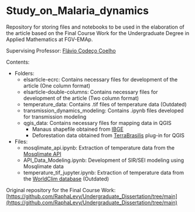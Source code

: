 # Study_on_Malaria_dynamics

Repository for storing files and notebooks to be used in the elaboration of the article based on the Final Course Work for the Undergraduate Degree in Applied Mathematics at FGV-EMAp.

Supervising Professor: [Flávio Codeço Coelho](https://emap.fgv.br/professores/flavio-codeco-coelho-0)

Contents:

+ Folders:
  - elsarticle-ecrc: Contains necessary files for development of the article (One column format)
  - elsarticle-double-columns: Contains necessary files for development of the article (Two column format)
  - temperature_data: Contains .tif files of temperature data (Outdated)
  - transmission_dynamics_modeling: Contains .ipynb files developed for transmission modeling
  - qgis_data: Contains necessary files for mapping data in QGIS
    - Manaus shapefile obtained from [IBGE](https://www.ibge.gov.br/geociencias/organizacao-do-territorio/malhas-territoriais/15774-malhas.html)
    - Deforestation data obtained from [TerraBrasilis](https://terrabrasilis.dpi.inpe.br/app/map/deforestation?hl=pt-br) plug-in for QGIS
+ Files:
  - mosqlimate_api.ipynb: Extraction of temperature data from the [Mosqlimate API](https://api.mosqlimate.org/datastore/)
  - API_Data_Modeling.ipynb: Development of SIR/SEI modeling using Mosqlimate data
  - temperature_tif_jupyter.ipynb: Extraction of temperature data from the [WorldClim database](https://www.worldclim.org/data/monthlywth.html) (Outdated)

Original repository for the Final Course Work: [https://github.com/RaphaLevy/Undergraduate_Dissertation/tree/main](https://github.com/RaphaLevy/Undergraduate_Dissertation/tree/main)
